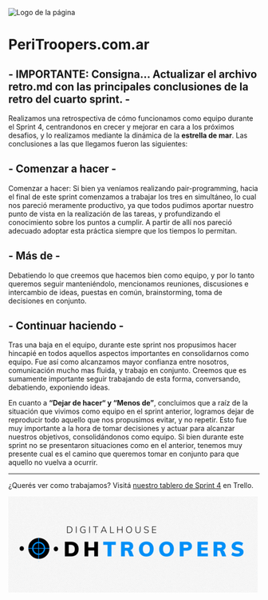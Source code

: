 ![Logo de la página](peri-logo.gif)

# PeriTroopers.com.ar

## - IMPORTANTE: Consigna... Actualizar el archivo retro.md con las principales conclusiones de la retro del cuarto sprint. -

Realizamos una retrospectiva de cómo funcionamos como equipo durante el Sprint 4, centrandonos en crecer y mejorar en cara a los próximos desafios, y lo realizamos mediante la dinámica de la **estrella de mar**. Las conclusiones a las que llegamos fueron las siguientes:

##  - Comenzar a hacer -

Comenzar a hacer: Si bien ya veníamos realizando pair-programming, hacia el final de este sprint comenzamos a trabajar los tres en simultáneo, lo cual nos pareció meramente productivo, ya que todos pudimos aportar nuestro punto de vista en la realización de las tareas, y profundizando el conocimiento sobre los puntos a cumplir. A partir de allí nos pareció adecuado adoptar esta práctica siempre que los tiempos lo permitan.

## - Más de -

Debatiendo lo que creemos que hacemos bien como equipo, y por lo tanto queremos seguir manteniéndolo, mencionamos reuniones, discusiones e intercambio de ideas, puestas en común, brainstorming, toma de decisiones en conjunto.

## - Continuar haciendo -

Tras una baja en el equipo, durante este sprint nos propusimos hacer hincapié en todos aquellos aspectos importantes en consolidarnos como equipo. Fue así como alcanzamos mayor confianza entre nosotros, comunicación mucho mas fluida, y trabajo en conjunto.  Creemos que es sumamente importante seguir trabajando de esta forma, conversando, debatiendo, exponiendo ideas.
  
En cuanto a **“Dejar de hacer“ y “Menos de”**, concluimos que a raíz de la situación que vivimos como equipo en el sprint anterior, logramos dejar de reproducir todo aquello que nos propusimos evitar, y no repetir. Esto fue muy importante a la hora de tomar decisiones y actuar para alcanzar nuestros objetivos, consolidándonos como equipo. Si bien durante este sprint no se presentaron situaciones como en el anterior, tenemos muy presente cual es el camino que queremos tomar en conjunto para que aquello no vuelva a ocurrir.
  
  ***   

      
¿Querés ver como trabajamos? Visitá [nuestro tablero de Sprint 4](https://trello.com/b/GVzLZYzx/sprint-4) en Trello.

![Logo de DH-Troopers](logo-grupo.gif)